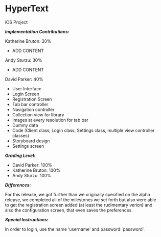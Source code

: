 # HyperText
iOS Project

**_Implementation Contributions:_**

Katherine Bruton: 30%
* ADD CONTENT

Andy Sturzu: 30%
* ADD CONTENT

David Parker: 40%
* User Interface
* Login Screen
* Registration Screen
* Tab bar controller
* Navigation controller
* Collection view for library
* Images at every resolution for tab bar
* Dummy data
* Code (Client class, Login class, Settings class, multiple view controller classes)
* Storyboard design
* Settings screen

**_Grading Level:_**
* David Parker: 100%
* Katherine Bruton: 100%
* Andy Sturzu: 100%

**_Differences:_**

For this release, we got further than we originally specified on the alpha release, we completed all of the milestones we set forth but also
were able to get the registration screen added (at least the rudimentary verion) and also the configuration screen, that even saves the preferences.


**_Special Instructions:_**

In order to login, use the name 'username' and password 'password'.
